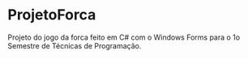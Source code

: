 # ProjetoForca
Projeto do jogo da forca feito em C# com o Windows Forms para o 1o Semestre de Técnicas de Programação.
